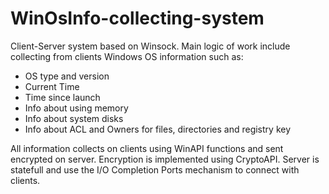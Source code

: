 # WinOsInfo-collecting-system
Client-Server system based on Winsock. Main logic of work include collecting from clients Windows OS information such as:
- OS type and version
- Current Time
- Time since launch
- Info about using memory
- Info about system disks
- Info about ACL and Owners for files, directories and registry key

All information collects on clients using WinAPI functions and sent encrypted on server. Encryption is implemented using CryptoAPI.
Server is statefull and use the I/O Completion Ports mechanism to connect with clients.
